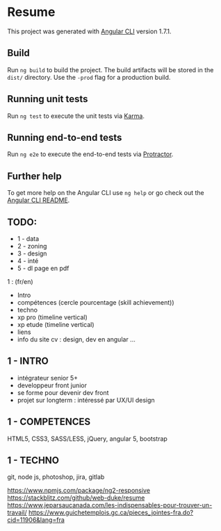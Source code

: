 # Resume

This project was generated with [Angular CLI](https://github.com/angular/angular-cli) version 1.7.1.


## Build

Run `ng build` to build the project. The build artifacts will be stored in the `dist/` directory. Use the `-prod` flag for a production build.

## Running unit tests

Run `ng test` to execute the unit tests via [Karma](https://karma-runner.github.io).

## Running end-to-end tests

Run `ng e2e` to execute the end-to-end tests via [Protractor](http://www.protractortest.org/).

## Further help

To get more help on the Angular CLI use `ng help` or go check out the [Angular CLI README](https://github.com/angular/angular-cli/blob/master/README.md).


## TODO:
- 1 - data
- 2 - zoning
- 3 - design
- 4 - inté
- 5 - dl page en pdf


1 : (fr/en)
- Intro
- compétences (cercle pourcentage (skill achievement))
- techno
- xp pro (timeline vertical)
- xp etude (timeline vertical)
- liens
- info du site cv : design, dev en angular ...

## 1 - INTRO
- intégrateur senior 5+
- developpeur front junior 
- se forme pour devenir dev front
- projet sur longterm : intéressé par UX/UI design

## 1 - COMPETENCES
HTML5, CSS3, SASS/LESS, jQuery, angular 5, bootstrap

## 1 - TECHNO
git, node js, photoshop,
jira, gitlab


https://www.npmjs.com/package/ng2-responsive
https://stackblitz.com/github/web-duke/resume
https://www.jeparsaucanada.com/les-indispensables-pour-trouver-un-travail/
https://www.guichetemplois.gc.ca/pieces_jointes-fra.do?cid=11906&lang=fra